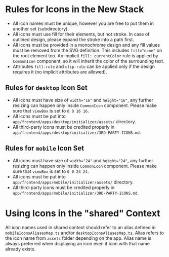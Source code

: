 # Rules for Icons in the New Stack

- All icon names must be unique, however you are free to put them in another set (subdirectory).
- All icons must use fill for their elements, but not stroke. In case of outlined design, please expand the stroke into a path first.
- All icons must be provided in a monochrome design and any fill values must be removed from the SVG definition. This includes `fill="none"` on the root element too. An implicit `fill: currentColor` rule is applied by `CommonIcon` component, so it will inherit the color of the surrounding text.
- Attributes `fill-rule` and `clip-rule` can be applied only if the design requires it (no implicit attributes are allowed).

## Rules for `desktop` Icon Set

- All icons must have size of `width="16"` and `height="16"`, any further resizing can happen only inside `CommonIcon` component. Please make sure that `viewBox` is set to `0 0 16 16`.
- All icons must be put into `app/frontend/apps/desktop/initializer/assets/` directory.
- All third-party icons must be credited properly in `app/frontend/apps/desktop/initializer/3RD-PARTY-ICONS.md`.

## Rules for `mobile` Icon Set

- All icons must have size of `width="24"` and `height="24"`, any further resizing can happen only inside `CommonIcon` component. Please make sure that `viewBox` is set to `0 0 24 24`.
- All icons must be put into `app/frontend/apps/mobile/initializer/assets/` directory.
- All third-party icons must be credited properly in `app/frontend/apps/mobile/initializer/3RD-PARTY-ICONS.md`.

# Using Icons in the "shared" Context

All icon names used in shared context should refer to an alias defined in `mobileIconsAliasesMap.ts` and/or `desktopIconsAliasesMap.ts`. Alias refers to the icon name from `assets` folder depending on the app. Alias name is always preferred when displaying an icon even if icon with that name already exists.
